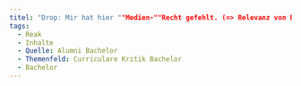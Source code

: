 ```yaml
---
titel: "Drop: Mir hat hier ""Medien-""Recht gefehlt. (=> Relevanz von DSGVO, Barrierefreiheit etc. in den Fordergrund stellen)"
tags:
  - Reak
  - Inhalte
  - Quelle: Alumni Bachelor
  - Themenfeld: Curriculare Kritik Bachelor
  - Bachelor
---
```

